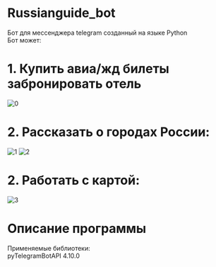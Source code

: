 # Russianguide_bot
Бот для мессенджера telegram созданный на языке Python<br />
Бот может:
# 1. Купить авиа/жд билеты забронировать отель
![0](https://user-images.githubusercontent.com/103204349/227716902-90dca309-7c8f-4bf6-b617-32a350d23df4.jpg)
# 2. Рассказать о городах России:
![1](https://user-images.githubusercontent.com/103204349/227716891-a76bce14-a3fe-4e89-bd38-64cb42e67c2b.jpg)
![2](https://user-images.githubusercontent.com/103204349/227716884-b9af71d5-d1a3-49c8-9f70-b684b7205a57.png)
# 2. Работать с картой:
![3](https://user-images.githubusercontent.com/103204349/227716881-1f340cf9-8614-409c-aacf-0cd5454f7c5d.png)
# Описание программы
Применяемые библиотеки:<br />
pyTelegramBotAPI 4.10.0 <br />
